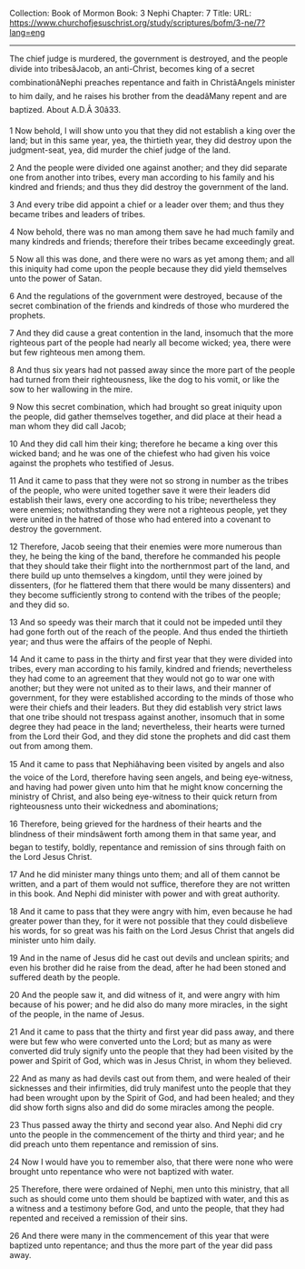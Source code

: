 Collection: Book of Mormon
Book: 3 Nephi
Chapter: 7
Title: 
URL: https://www.churchofjesuschrist.org/study/scriptures/bofm/3-ne/7?lang=eng

---

The chief judge is murdered, the government is destroyed, and the people divide into tribesâJacob, an anti-Christ, becomes king of a secret combinationâNephi preaches repentance and faith in ChristâAngels minister to him daily, and he raises his brother from the deadâMany repent and are baptized. About A.D.Â 30â33.

1 Now behold, I will show unto you that they did not establish a king over the land; but in this same year, yea, the thirtieth year, they did destroy upon the judgment-seat, yea, did murder the chief judge of the land.

2 And the people were divided one against another; and they did separate one from another into tribes, every man according to his family and his kindred and friends; and thus they did destroy the government of the land.

3 And every tribe did appoint a chief or a leader over them; and thus they became tribes and leaders of tribes.

4 Now behold, there was no man among them save he had much family and many kindreds and friends; therefore their tribes became exceedingly great.

5 Now all this was done, and there were no wars as yet among them; and all this iniquity had come upon the people because they did yield themselves unto the power of Satan.

6 And the regulations of the government were destroyed, because of the secret combination of the friends and kindreds of those who murdered the prophets.

7 And they did cause a great contention in the land, insomuch that the more righteous part of the people had nearly all become wicked; yea, there were but few righteous men among them.

8 And thus six years had not passed away since the more part of the people had turned from their righteousness, like the dog to his vomit, or like the sow to her wallowing in the mire.

9 Now this secret combination, which had brought so great iniquity upon the people, did gather themselves together, and did place at their head a man whom they did call Jacob;

10 And they did call him their king; therefore he became a king over this wicked band; and he was one of the chiefest who had given his voice against the prophets who testified of Jesus.

11 And it came to pass that they were not so strong in number as the tribes of the people, who were united together save it were their leaders did establish their laws, every one according to his tribe; nevertheless they were enemies; notwithstanding they were not a righteous people, yet they were united in the hatred of those who had entered into a covenant to destroy the government.

12 Therefore, Jacob seeing that their enemies were more numerous than they, he being the king of the band, therefore he commanded his people that they should take their flight into the northernmost part of the land, and there build up unto themselves a kingdom, until they were joined by dissenters, (for he flattered them that there would be many dissenters) and they become sufficiently strong to contend with the tribes of the people; and they did so.

13 And so speedy was their march that it could not be impeded until they had gone forth out of the reach of the people. And thus ended the thirtieth year; and thus were the affairs of the people of Nephi.

14 And it came to pass in the thirty and first year that they were divided into tribes, every man according to his family, kindred and friends; nevertheless they had come to an agreement that they would not go to war one with another; but they were not united as to their laws, and their manner of government, for they were established according to the minds of those who were their chiefs and their leaders. But they did establish very strict laws that one tribe should not trespass against another, insomuch that in some degree they had peace in the land; nevertheless, their hearts were turned from the Lord their God, and they did stone the prophets and did cast them out from among them.

15 And it came to pass that Nephiâhaving been visited by angels and also the voice of the Lord, therefore having seen angels, and being eye-witness, and having had power given unto him that he might know concerning the ministry of Christ, and also being eye-witness to their quick return from righteousness unto their wickedness and abominations;

16 Therefore, being grieved for the hardness of their hearts and the blindness of their mindsâwent forth among them in that same year, and began to testify, boldly, repentance and remission of sins through faith on the Lord Jesus Christ.

17 And he did minister many things unto them; and all of them cannot be written, and a part of them would not suffice, therefore they are not written in this book. And Nephi did minister with power and with great authority.

18 And it came to pass that they were angry with him, even because he had greater power than they, for it were not possible that they could disbelieve his words, for so great was his faith on the Lord Jesus Christ that angels did minister unto him daily.

19 And in the name of Jesus did he cast out devils and unclean spirits; and even his brother did he raise from the dead, after he had been stoned and suffered death by the people.

20 And the people saw it, and did witness of it, and were angry with him because of his power; and he did also do many more miracles, in the sight of the people, in the name of Jesus.

21 And it came to pass that the thirty and first year did pass away, and there were but few who were converted unto the Lord; but as many as were converted did truly signify unto the people that they had been visited by the power and Spirit of God, which was in Jesus Christ, in whom they believed.

22 And as many as had devils cast out from them, and were healed of their sicknesses and their infirmities, did truly manifest unto the people that they had been wrought upon by the Spirit of God, and had been healed; and they did show forth signs also and did do some miracles among the people.

23 Thus passed away the thirty and second year also. And Nephi did cry unto the people in the commencement of the thirty and third year; and he did preach unto them repentance and remission of sins.

24 Now I would have you to remember also, that there were none who were brought unto repentance who were not baptized with water.

25 Therefore, there were ordained of Nephi, men unto this ministry, that all such as should come unto them should be baptized with water, and this as a witness and a testimony before God, and unto the people, that they had repented and received a remission of their sins.

26 And there were many in the commencement of this year that were baptized unto repentance; and thus the more part of the year did pass away.
